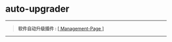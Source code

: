 # auto-upgrader

------
> <b>软件自动升级插件&nbsp;:&nbsp;</b>[[ Management-Page ]](https://lyy289065406.github.io/auto-upgrader/)
------
